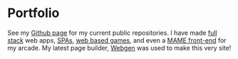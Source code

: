 # Portfolio

See my [Github page](https://github.com/PeterGrillot) for my current public repositories. I have made [full stack](https://bitbucket.org/petegrillot/ktor-example-project/src/main/) web apps, [SPAs](https://github.com/PeterGrillot/curses), [web based games](https://github.com/PeterGrillot/matrx), and even a [MAME front-end](https://github.com/PeterGrillot/veranda) for my arcade. My latest page builder, [Webgen](https://github.com/PeterGrillot/webgen) was used to make this very site!
